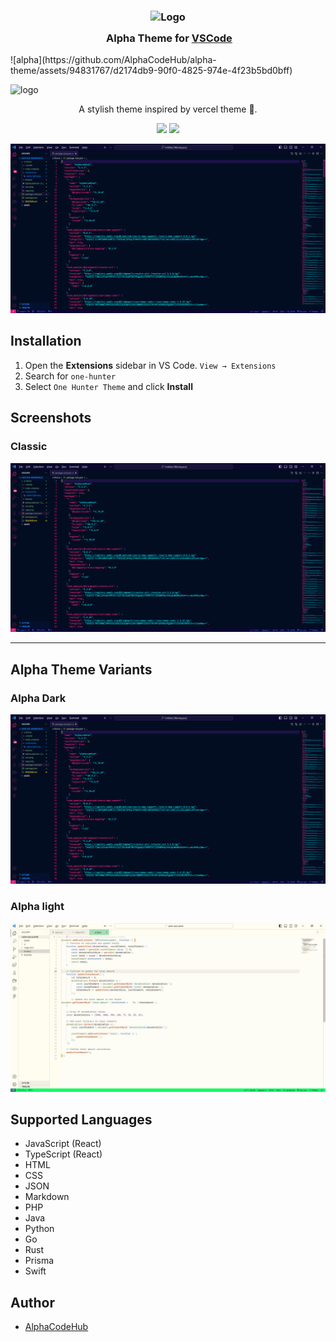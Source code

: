 <h3 align="center">
	<img src="https://github.com/AlphaCodeHub/alpha-theme/a5b895b8-0349-479a-9686-51e0d22a0efa/alpha.jpg" width="100" alt="Logo"/><br/>
	<img src="https://raw.githubusercontent.com/catppuccin/catppuccin/main/assets/misc/transparent.png" height="30" width="0px"/>
	Alpha Theme for <a href="https://marketplace.visualstudio.com/items?itemName=Alpha.alphacodehub">VSCode</a>
</h3>
![alpha](https://github.com/AlphaCodeHub/alpha-theme/assets/94831767/d2174db9-90f0-4825-974e-4f23b5bd0bff)

![logo](https://github.com/AlphaCodeHub/alpha-theme/assets/94831767/cd1525b1-294e-4bb8-8c73-ad35ce7fbb54)

<p align="center">
A stylish theme inspired by vercel theme 🎨.
  <br>
</p>

<p align="center">
    <a href="https://github.com/AlphaCodeHub/alpha-theme/stargazers"><img src="https://img.shields.io/github/stars/Railly/one-hunter-vscode?colorA=363a4f&colorB=f9c35a&style=for-the-badge"></a>
    <a href="https://marketplace.visualstudio.com/items?itemName=Alpha.alphacodehub"><img src="https://img.shields.io/visual-studio-marketplace/azure-devops/installs/total/RaillyHugo.one-hunter?colorA=363a4f&colorB=5BDfff&style=for-the-badge"></a>
</p>

![image-1](https://github.com/AlphaCodeHub/alpha-theme/blob/a098bfb3070caa0be180c942d05557e546e589e6/screenshots/alpha%20dark.png)

## Installation

1. Open the **Extensions** sidebar in VS Code. `View → Extensions`
2. Search for `one-hunter`
3. Select `One Hunter Theme` and click **Install**

## Screenshots

### Classic

![image-2](https://github.com/AlphaCodeHub/alpha-theme/blob/a098bfb3070caa0be180c942d05557e546e589e6/screenshots/alpha%20dark.png)

---

## Alpha Theme Variants

### Alpha Dark

![image-3](https://github.com/AlphaCodeHub/alpha-theme/blob/a098bfb3070caa0be180c942d05557e546e589e6/screenshots/alpha%20dark.png)

### Alpha light

![image-4](https://github.com/AlphaCodeHub/alpha-theme/blob/a098bfb3070caa0be180c942d05557e546e589e6/screenshots/alpha%20light.png)



## Supported Languages

- JavaScript (React)
- TypeScript (React)
- HTML
- CSS
- JSON
- Markdown
- PHP
- Java
- Python
- Go
- Rust
- Prisma
- Swift


## Author

- [AlphaCodeHub](https://github.com/AlphaCodeHub/)



